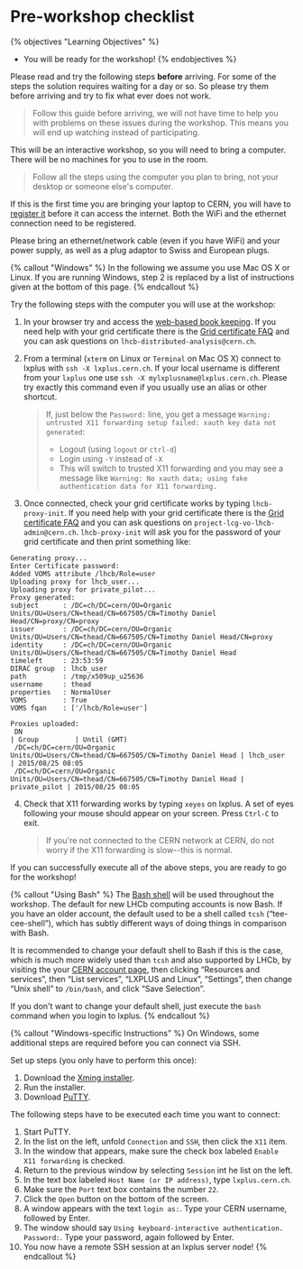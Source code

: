 # Pre-workshop checklist

{% objectives "Learning Objectives" %}
* You will be ready for the workshop!
{% endobjectives %}

Please read and try the following steps **before** arriving. For
some of the steps the solution requires waiting for a day or so.
So please try them before arriving and try to fix what ever does
not work.

> Follow this guide before arriving, we will not have time to help
> you with problems on these issues during the workshop. This means
> you will end up watching instead of participating.

This will be an interactive workshop, so you will need to bring
a computer. There will be no machines for you to use in the room.

> Follow all the steps using the computer you plan to bring, not
> your desktop or someone else's computer.

If this is the first time you are bringing your laptop to CERN, you
will have to [register it](https://network.cern.ch) before it can
access the internet. Both the WiFi and the ethernet connection need to be
registered.

Please bring an ethernet/network cable (even if you have WiFi) and
your power supply, as well as a plug adaptor to Swiss and European plugs.

{% callout "Windows" %}
In the following we assume you use Mac OS X or Linux. If you are running
Windows, step 2 is replaced by a list of instructions given at the bottom
of this page.
{% endcallout %}

Try the following steps with the computer you will use at the workshop:

 1. In your browser try and access the [web-based book keeping](https://lhcb-portal-dirac.cern.ch/DIRAC/).
    If you need help with your grid certificate there is the
    [Grid certificate FAQ](https://twiki.cern.ch/twiki/bin/view/LHCb/FAQ/Certificate)
    and you can ask questions on `lhcb-distributed-analysis@cern.ch`.
 2. From a terminal (`xterm` on Linux or `Terminal` on Mac OS X) connect to
    lxplus with `ssh -X lxplus.cern.ch`.
    If your local username is different from your `lxplus` one use `ssh -X mylxplusname@lxplus.cern.ch`.
    Please try exactly this command even if you usually use an alias or other shortcut.
    >If, just below the `Password:` line, you get a message `Warning: untrusted X11 forwarding setup failed: xauth key data not generated`:
    >* Logout (using `logout` or `ctrl-d`)
    >* Login using `-Y` instead of `-X`
    >* This will switch to trusted X11 forwarding and you may see a message like `Warning: No xauth data; using fake authentication data for X11 forwarding.`

 3. Once connected, check your grid certificate works by typing
    `lhcb-proxy-init`. If you need help with your grid certificate there is the
    [Grid certificate FAQ](https://twiki.cern.ch/twiki/bin/view/LHCb/FAQ/Certificate)
    and you can ask questions on `project-lcg-vo-lhcb-admin@cern.ch`.
    `lhcb-proxy-init` will ask you for the password of your grid certificate and then print something like:

  ```
  Generating proxy...
  Enter Certificate password:
  Added VOMS attribute /lhcb/Role=user
  Uploading proxy for lhcb_user...
  Uploading proxy for private_pilot...
  Proxy generated:
  subject      : /DC=ch/DC=cern/OU=Organic Units/OU=Users/CN=thead/CN=667505/CN=Timothy Daniel Head/CN=proxy/CN=proxy
  issuer       : /DC=ch/DC=cern/OU=Organic Units/OU=Users/CN=thead/CN=667505/CN=Timothy Daniel Head/CN=proxy
  identity     : /DC=ch/DC=cern/OU=Organic Units/OU=Users/CN=thead/CN=667505/CN=Timothy Daniel Head
  timeleft     : 23:53:59
  DIRAC group  : lhcb_user
  path         : /tmp/x509up_u25636
  username     : thead
  properties   : NormalUser
  VOMS         : True
  VOMS fqan    : ['/lhcb/Role=user']

  Proxies uploaded:
   DN                                                                                 | Group         | Until (GMT)
   /DC=ch/DC=cern/OU=Organic Units/OU=Users/CN=thead/CN=667505/CN=Timothy Daniel Head | lhcb_user     | 2015/08/25 08:05
   /DC=ch/DC=cern/OU=Organic Units/OU=Users/CN=thead/CN=667505/CN=Timothy Daniel Head | private_pilot | 2015/08/25 08:05
  ```

 4. Check that X11 forwarding works by typing `xeyes` on lxplus. A set
    of eyes following your mouse should appear on your screen. Press
    `Ctrl-C` to exit.
    >If you're not connected to the CERN network at CERN, do not worry if the X11 forwarding is slow--this is normal.

If you can successfully execute all of the above steps, you are ready to go for
the workshop!

{% callout "Using Bash" %}
The [Bash shell](http://en.wikipedia.org/wiki/Bash_(Unix_shell)) will be used
throughout the workshop.
The default for new LHCb computing accounts is now Bash. If you have an older
account, the default used to be a shell called `tcsh`
(“tee-cee-shell”), which has subtly different ways of doing things
in comparison with Bash.

It is recommended to change your default shell to Bash if this is the case, which is much more
widely used than `tcsh` and also supported by LHCb, by visiting the your
[CERN account page](https://account.cern.ch), then clicking “Resources and
services”, then “List services”, “LXPLUS and Linux”, “Settings”, then change
“Unix shell” to `/bin/bash`, and click “Save Selection”.

If you don't want to change your default shell, just execute the `bash`
command when you login to lxplus.
{% endcallout %}


{% callout "Windows-specific Instructions" %}
On Windows, some additional steps are required before you can connect via SSH.

Set up steps (you only have to perform this once):

1. Download the [Xming installer](http://sourceforge.net/projects/xming/files/latest/download).
2. Run the installer.
3. Download [PuTTY](http://the.earth.li/~sgtatham/putty/latest/x86/putty.exe).

The following steps have to be executed each time you want to connect:

1. Start PuTTY.
2. In the list on the left, unfold `Connection` and `SSH`, then click the `X11` item.
3. In the window that appears, make sure the check box labeled `Enable X11 forwarding` is checked.
4. Return to the previous window by selecting `Session` int he list on the left.
5. In the text box labeled `Host Name (or IP address)`, type `lxplus.cern.ch`.
6. Make sure the `Port` text box contains the number `22`.
7. Click the `Open` button on the bottom of the screen.
8. A window appears with the text `login as:`. Type your CERN username, followed by Enter.
9. The window should say `Using keyboard-interactive authentication. Password:`. Type your password, again followed by Enter.
10. You now have a remote SSH session at an lxplus server node!
{% endcallout %}
